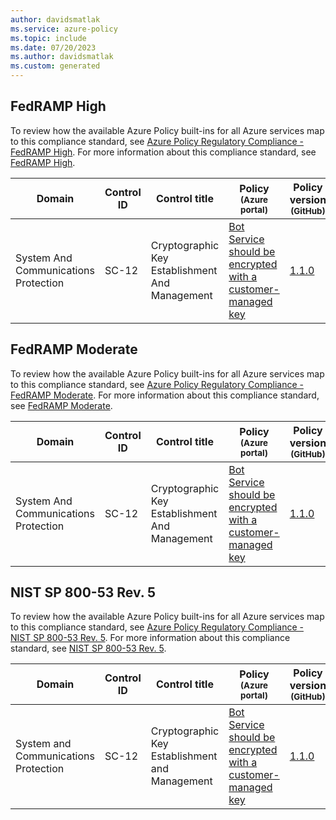 ```yaml
---
author: davidsmatlak
ms.service: azure-policy
ms.topic: include
ms.date: 07/20/2023
ms.author: davidsmatlak
ms.custom: generated
---
```


## FedRAMP High

To review how the available Azure Policy built-ins for all Azure services map to this compliance
standard, see
[Azure Policy Regulatory Compliance - FedRAMP High](../../../../articles/governance/policy/samples/fedramp-high.md).
For more information about this compliance standard, see
[FedRAMP High](https://www.fedramp.gov/).

|Domain |Control ID |Control title |Policy<br /><sub>(Azure portal)</sub> |Policy version<br /><sub>(GitHub)</sub>  |
|---|---|---|---|---|
|System And Communications Protection |SC-12 |Cryptographic Key Establishment And Management |[Bot Service should be encrypted with a customer-managed key](https://portal.azure.com/#blade/Microsoft_Azure_Policy/PolicyDetailBlade/definitionId/%2Fproviders%2FMicrosoft.Authorization%2FpolicyDefinitions%2F51522a96-0869-4791-82f3-981000c2c67f) |[1.1.0](https://github.com/Azure/azure-policy/blob/master/built-in-policies/policyDefinitions/Bot%20Service/BotService_CMKEnabled_Audit.json) |

## FedRAMP Moderate

To review how the available Azure Policy built-ins for all Azure services map to this compliance
standard, see
[Azure Policy Regulatory Compliance - FedRAMP Moderate](../../../../articles/governance/policy/samples/fedramp-moderate.md).
For more information about this compliance standard, see
[FedRAMP Moderate](https://www.fedramp.gov/).

|Domain |Control ID |Control title |Policy<br /><sub>(Azure portal)</sub> |Policy version<br /><sub>(GitHub)</sub>  |
|---|---|---|---|---|
|System And Communications Protection |SC-12 |Cryptographic Key Establishment And Management |[Bot Service should be encrypted with a customer-managed key](https://portal.azure.com/#blade/Microsoft_Azure_Policy/PolicyDetailBlade/definitionId/%2Fproviders%2FMicrosoft.Authorization%2FpolicyDefinitions%2F51522a96-0869-4791-82f3-981000c2c67f) |[1.1.0](https://github.com/Azure/azure-policy/blob/master/built-in-policies/policyDefinitions/Bot%20Service/BotService_CMKEnabled_Audit.json) |

## NIST SP 800-53 Rev. 5

To review how the available Azure Policy built-ins for all Azure services map to this compliance
standard, see
[Azure Policy Regulatory Compliance - NIST SP 800-53 Rev. 5](../../../../articles/governance/policy/samples/nist-sp-800-53-r5.md).
For more information about this compliance standard, see
[NIST SP 800-53 Rev. 5](https://nvd.nist.gov/800-53).

|Domain |Control ID |Control title |Policy<br /><sub>(Azure portal)</sub> |Policy version<br /><sub>(GitHub)</sub>  |
|---|---|---|---|---|
|System and Communications Protection |SC-12 |Cryptographic Key Establishment and Management |[Bot Service should be encrypted with a customer-managed key](https://portal.azure.com/#blade/Microsoft_Azure_Policy/PolicyDetailBlade/definitionId/%2Fproviders%2FMicrosoft.Authorization%2FpolicyDefinitions%2F51522a96-0869-4791-82f3-981000c2c67f) |[1.1.0](https://github.com/Azure/azure-policy/blob/master/built-in-policies/policyDefinitions/Bot%20Service/BotService_CMKEnabled_Audit.json) |

